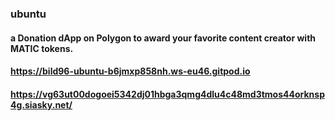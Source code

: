 ### ubuntu
#### a Donation dApp on Polygon to award your favorite content creator with MATIC tokens. 

#### https://bild96-ubuntu-b6jmxp858nh.ws-eu46.gitpod.io

#### https://vg63ut00dogoei5342dj01hbga3qmg4dlu4c48md3tmos44orknsp4g.siasky.net/
